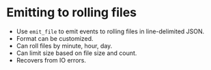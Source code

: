 # Emitting to rolling files

- Use `emit_file` to emit events to rolling files in line-delimited JSON.
- Format can be customized.
- Can roll files by minute, hour, day.
- Can limit size based on file size and count.
- Recovers from IO errors.
